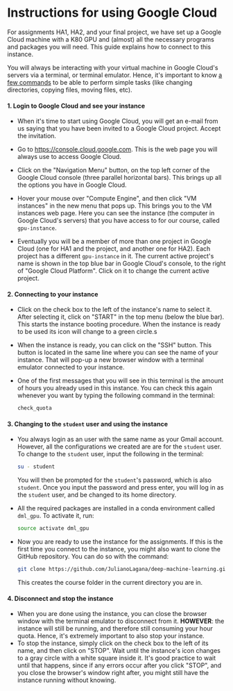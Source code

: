 # Instructions for using Google Cloud

For assignments HA1, HA2, and your final project, we have set up a Google Cloud machine with a K80 GPU and (almost) all the necessary programs and packages you will need. This guide explains how to connect to this instance.

You will always be interacting with your virtual machine in Google Cloud's servers via a terminal, or terminal emulator. Hence, it's important to know [a few commands](http://www.informit.com/blogs/blog.aspx?uk=The-10-Most-Important-Linux-Commands) to be able to perform simple tasks (like changing directories, copying files, moving files, etc).



#### 1. Login to Google Cloud and see your instance

- When it's time to start using Google Cloud, you will get an e-mail from us saying that you have been invited to a Google Cloud project. Accept the invitation.
- Go to https://console.cloud.google.com. This is the web page you will always use to access Google Cloud.

- Click on the "Navigation Menu" button, on the top left corner of the Google Cloud console (three parallel horizontal bars). This brings up all the options you have in Google Cloud.

- Hover your mouse over "Compute Engine", and then click "VM instances" in the new menu that pops up. This brings you to the VM instances web page. Here you can see the instance (the computer in Google Cloud's servers) that you have access to for our course, called `gpu-instance`.
- Eventually you will be a member of more than one project in Google Cloud (one for HA1 and the project, and another one for HA2). Each project has a different `gpu-instance` in it. The current active project's name is shown in the top blue bar in Google Cloud's console, to the right of "Google Cloud Platform". Click on it to change the current active project.



#### 2. Connecting to your instance

- Click on the check box to the left of the instance's name to select it. After selecting it, click on "START" in the top menu (below the blue bar). This starts the instance booting procedure. When the instance is ready to be used its icon will change to a green circle.s

- When the instance is ready, you can click on the "SSH" button. This button is located in the same line where you can see the name of your instance. That will pop-up a new browser window with a terminal emulator connected to your instance.

- One of the first messages that you will see in this terminal is the amount of hours you already used in this instance. You can check this again whenever you want by typing the following command in the terminal:

  ```bash
  check_quota
  ```



#### 3. Changing to the `student` user and using the instance

- You always login as an user with the same name as your Gmail account. However, all the configurations we created are are for the `student` user. To change to the `student` user, input the following in the terminal:

  ```bash
  su - student
  ```

  You will then be prompted for the `student`'s password, which is also `student`. Once you input the password and press enter, you will log in as the `student` user, and be changed to its home directory.

- All the required packages are installed in a conda environment called `dml_gpu`. To activate it, run:

  ```bash
  source activate dml_gpu
  ```

- Now you are ready to use the instance for the assignments. If this is the first time you connect to the instance, you might also want to clone the GitHub repository. You can do so with the command:

  ```bash
  git clone https://github.com/JulianoLagana/deep-machine-learning.git
  ```

  This creates the course folder in the current directory you are in.



#### 4. Disconnect and stop the instance

- When you are done using the instance, you can close the browser window with the terminal emulator to disconnect from it. **HOWEVER**: the instance will still be running, and therefore still consuming your hour quota. Hence, it's extremely important to also stop your instance.
- To stop the instance, simply click on the check box to the left of its name, and then click on "STOP". Wait until the instance's icon changes to a gray circle with a white square inside it. It's good practice to wait until that happens, since if any errors occur after you click "STOP", and you close the browser's window right after, you might still have the instance running without knowing.
